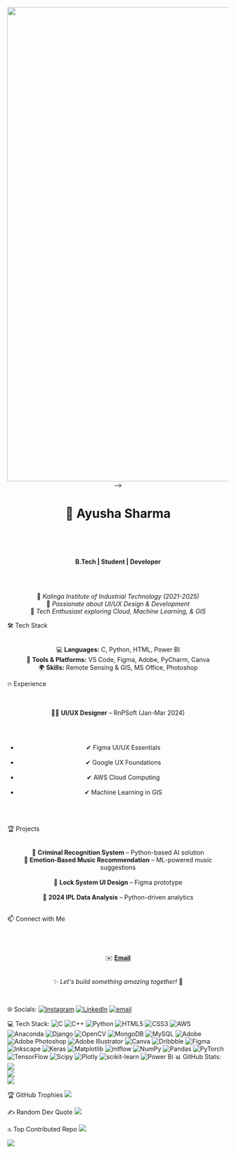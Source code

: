 <p align="center">
<!--   neon -->
<!--   <img src="https://media.tenor.com/3bTxZ4HdrysAAAAd/pixels-neon.gif" width="1080px"> -->
<!--   work shifting -->
<!--   <img src="https://imgur.com/G3F9oP7.gif" width="1080px"> -->
<!--   Mario -->
<!--   <img src="https://imgur.com/tsaIqsw.gif" width="1080px"> -->
<!--   rain coder -->
<!--   <img src="https://imgur.com/LPozK8i.gif" width="1080px"> -->
<!--   Working animation big guy -->
<!--   <img src="https://imgur.com/Vj0QNCd.gif" width="1080px"> -->
<!--   HTML Coder -->
<!--   <img src="https://imgur.com/LPYu1ky.gif" width="1080px"> -->
<!--   Ghost -->
<!--   <img src="https://imgur.com/gowZUaU.gif" width="1080px"> -->
<!--   Headphone Guy -->
<!--   <img src="https://imgur.com/kGS4a7M.gif" width="1080px"> -->
<!--   Intern Coder Song -->
<!--   <img src="https://imgur.com/uC6Vy6o.gif" width="1080px"> -->
<!--   Duck -->
<!--   <img src="https://imgur.com/BoJryZH.gif" width="1080px"> -->
<!--   Coding Dark -->
<!--  <img src="https://imgur.com/1wkjfrG.gif" width="1080px">
<!--   founding titan -->
 <img src="https://imgur.com/64S8nlU.gif" width="1080px"> -->
</p>
<h1 align="center">🚀 Ayusha Sharma</h1><br><br><p align="center"><br>  <strong>B.Tech | Student | Developer</strong>  <br></p><br><p align="center"><br>  📍 <i>Kalinga Institute of Industrial Technology (2021-2025)</i>   <br>🔹 <i>Passionate about UI/UX Design & Development</i>  <br>🔹 <i>Tech Enthusiast exploring Cloud, Machine Learning, & GIS</i>  <br></p> 🛠 Tech Stack  <br><p align="center"><br>  💻 <strong>Languages:</strong> C, Python, HTML, Power BI   <br>🔧 <strong>Tools & Platforms:</strong> VS Code, Figma, Adobe, PyCharm, Canva   <br>🌍 <strong>Skills:</strong> Remote Sensing & GIS, MS Office, Photoshop  <br></p> 🔥 Experience  <br><br><p align="center"><br>  👨‍🎨 <strong>UI/UX Designer</strong> – RnPSoft (Jan-Mar 2024)  <br></p><br><ul align="center"><br>  <li>✔ Figma UI/UX Essentials</li><br>  <li>✔ Google UX Foundations</li><br>  <li>✔ AWS Cloud Computing</li><br>  <li>✔ Machine Learning in GIS</li><br></ul><br><br> 🏆 Projects  <br><p align="center"><br>  🔹 <strong>Criminal Recognition System</strong> – Python-based AI solution   <br>🔹 <strong>Emotion-Based Music Recommendation</strong> – ML-powered music suggestions  <br>  <br>🔹 <strong>Lock System UI Design</strong> – Figma prototype  <br>  <br>🔹 <strong>2024 IPL Data Analysis</strong> – Python-driven analytics  <br></p><br>📫 Connect with Me  <br><br><p align="center"><br>   <br>✉️ <a href="mailto:ayushasharma1009@gmail.com"><strong>Email</strong></a>  <br></p><p align="center"><br>  ✨ <i>Let's build something amazing together!</i> 🚀  <br></p><br>


🌐 Socials:
[![Instagram](https://img.shields.io/badge/Instagram-%23E4405F.svg?logo=Instagram&logoColor=white)](https://instagram.com/_ayusha_sharma) [![LinkedIn](https://img.shields.io/badge/LinkedIn-%230077B5.svg?logo=linkedin&logoColor=white)](https://www.linkedin.com/in/ayusha-sharma-5b1468275) [![email](https://img.shields.io/badge/Email-D14836?logo=gmail&logoColor=white)](mailto:ayushasharma1009@gmail.com) 

💻 Tech Stack:
![C](https://img.shields.io/badge/c-%2300599C.svg?style=plastic&logo=c&logoColor=white) ![C++](https://img.shields.io/badge/c++-%2300599C.svg?style=plastic&logo=c%2B%2B&logoColor=white) ![Python](https://img.shields.io/badge/python-3670A0?style=plastic&logo=python&logoColor=ffdd54) ![HTML5](https://img.shields.io/badge/html5-%23E34F26.svg?style=plastic&logo=html5&logoColor=white) ![CSS3](https://img.shields.io/badge/css3-%231572B6.svg?style=plastic&logo=css3&logoColor=white) ![AWS](https://img.shields.io/badge/AWS-%23FF9900.svg?style=plastic&logo=amazon-aws&logoColor=white) ![Anaconda](https://img.shields.io/badge/Anaconda-%2344A833.svg?style=plastic&logo=anaconda&logoColor=white) ![Django](https://img.shields.io/badge/django-%23092E20.svg?style=plastic&logo=django&logoColor=white) ![OpenCV](https://img.shields.io/badge/opencv-%23white.svg?style=plastic&logo=opencv&logoColor=white) ![MongoDB](https://img.shields.io/badge/MongoDB-%234ea94b.svg?style=plastic&logo=mongodb&logoColor=white) ![MySQL](https://img.shields.io/badge/mysql-4479A1.svg?style=plastic&logo=mysql&logoColor=white) ![Adobe](https://img.shields.io/badge/adobe-%23FF0000.svg?style=plastic&logo=adobe&logoColor=white) ![Adobe Photoshop](https://img.shields.io/badge/adobe%20photoshop-%2331A8FF.svg?style=plastic&logo=adobe%20photoshop&logoColor=white) ![Adobe Illustrator](https://img.shields.io/badge/adobe%20illustrator-%23FF9A00.svg?style=plastic&logo=adobe%20illustrator&logoColor=white) ![Canva](https://img.shields.io/badge/Canva-%2300C4CC.svg?style=plastic&logo=Canva&logoColor=white) ![Dribbble](https://img.shields.io/badge/Dribbble-EA4C89?style=plastic&logo=dribbble&logoColor=white) ![Figma](https://img.shields.io/badge/figma-%23F24E1E.svg?style=plastic&logo=figma&logoColor=white) ![Inkscape](https://img.shields.io/badge/Inkscape-e0e0e0?style=plastic&logo=inkscape&logoColor=080A13) ![Keras](https://img.shields.io/badge/Keras-%23D00000.svg?style=plastic&logo=Keras&logoColor=white) ![Matplotlib](https://img.shields.io/badge/Matplotlib-%23ffffff.svg?style=plastic&logo=Matplotlib&logoColor=black) ![mlflow](https://img.shields.io/badge/mlflow-%23d9ead3.svg?style=plastic&logo=numpy&logoColor=blue) ![NumPy](https://img.shields.io/badge/numpy-%23013243.svg?style=plastic&logo=numpy&logoColor=white) ![Pandas](https://img.shields.io/badge/pandas-%23150458.svg?style=plastic&logo=pandas&logoColor=white) ![PyTorch](https://img.shields.io/badge/PyTorch-%23EE4C2C.svg?style=plastic&logo=PyTorch&logoColor=white) ![TensorFlow](https://img.shields.io/badge/TensorFlow-%23FF6F00.svg?style=plastic&logo=TensorFlow&logoColor=white) ![Scipy](https://img.shields.io/badge/SciPy-%230C55A5.svg?style=plastic&logo=scipy&logoColor=%white) ![Plotly](https://img.shields.io/badge/Plotly-%233F4F75.svg?style=plastic&logo=plotly&logoColor=white) ![scikit-learn](https://img.shields.io/badge/scikit--learn-%23F7931E.svg?style=plastic&logo=scikit-learn&logoColor=white) ![Power Bi](https://img.shields.io/badge/power_bi-F2C811?style=plastic&logo=powerbi&logoColor=black)
📊 GitHub Stats:
![](https://github-readme-stats.vercel.app/api?username=0910Ayu&theme=midnight-purple&hide_border=true&include_all_commits=true&count_private=true)<br/>
![](https://nirzak-streak-stats.vercel.app/?user=0910Ayu&theme=midnight-purple&hide_border=true)<br/>
![](https://github-readme-stats.vercel.app/api/top-langs/?username=0910Ayu&theme=midnight-purple&hide_border=true&include_all_commits=true&count_private=true&layout=compact)

🏆 GitHub Trophies
![](https://github-profile-trophy.vercel.app/?username=0910Ayu&theme=radical&no-frame=true&no-bg=true&margin-w=4)

✍️ Random Dev Quote
![](https://quotes-github-readme.vercel.app/api?type=vetical&theme=merko)

🔝 Top Contributed Repo
![](https://github-contributor-stats.vercel.app/api?username=0910Ayu&limit=5&theme=shadow_green&combine_all_yearly_contributions=true)

[![](https://visitcount.itsvg.in/api?id=0910Ayu&icon=0&color=0)](https://visitcount.itsvg.in)

<!-- Proudly created with GPRM ( https://gprm.itsvg.in ) -->
